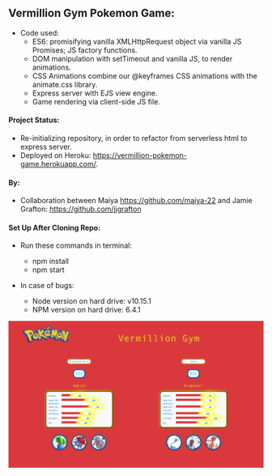 ## Vermillion Gym Pokemon Game:

- Code used:
    - ES6: promisifying vanilla XMLHttpRequest object via vanilla JS Promises; JS factory functions. 
    - DOM manipulation with setTimeout and vanilla JS, to render animations. 
    - CSS Animations combine our @keyframes CSS animations with the animate.css library.
    - Express server with EJS view engine.
    - Game rendering via client-side JS file.
    
#### Project Status:

- Re-initializing repository, in order to refactor from serverless html to express server.
- Deployed on Heroku: https://vermillion-pokemon-game.herokuapp.com/.

#### By:

- Collaboration between Maiya https://github.com/maiya-22 and Jamie Grafton: https://github.com/jjgrafton

#### Set Up After Cloning Repo:

- Run these commands in terminal:
    - npm install
    - npm start

- In case of bugs:
    - Node version on hard drive: v10.15.1
    - NPM version on hard drive: 6.4.1 

![Pokemon Game Layout 2](https://github.com/maiya-22/pokemon-game/blob/master/readme_images/pokemon-game-refactor.png)